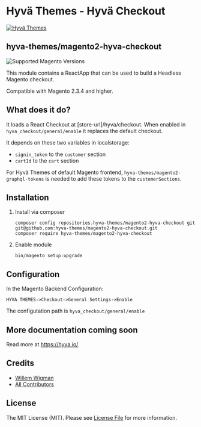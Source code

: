 
# Hyvä Themes - Hyvä Checkout

[![Hyvä Themes](https://repository-images.githubusercontent.com/303806175/d644cf00-0ee7-11eb-9bf2-843ebf55c4f9)](https://hyva.io/)

## hyva-themes/magento2-hyva-checkout

![Supported Magento Versions][ico-compatibility]

This module contains a ReactApp that can be used to build a Headless Magento checkout.

Compatible with Magento 2.3.4 and higher.

## What does it do?
It loads a React Checkout at [store-url]/hyva/checkout. When enabled in `hyva_checkout/general/enable` it replaces the default checkout.

It depends on these two variables in localstorage:
 - `signin_token` to the `customer` section
 - `cartId` to the `cart` section
 
For Hyvä Themes of default Magento frontend, `hyva-themes/magento2-graphql-tokens` is needed to add these tokens to the `customerSections`.
 
## Installation
  
1. Install via composer
    ```
    composer config repositories.hyva-themes/magento2-hyva-checkout git git@github.com:hyva-themes/magento2-hyva-checkout.git
    composer require hyva-themes/magento2-hyva-checkout
    ```
2. Enable module
    ```
    bin/magento setup:upgrade
    ```
## Configuration
  
In the Magento Backend Configuration:

`HYVA THEMES->Checkout->General Settings->Enable`

The configutation path is `hyva_checkout/general/enable`

## More documentation coming soon

Read more at https://hyva.io/

## Credits

- [Willem Wigman][link-author]
- [All Contributors][link-contributors]

## License

The MIT License (MIT). Please see [License File](LICENSE.txt) for more information.

[ico-compatibility]: https://img.shields.io/badge/magento-%202.3%20|%202.4-brightgreen.svg?logo=magento&longCache=true&style=flat-square

[link-author]: https://github.com/wigman
[link-contributors]: ../../contributors
